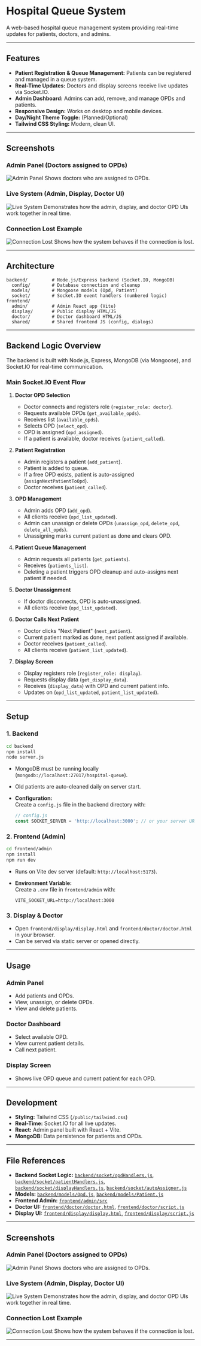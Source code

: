 # Hospital Queue System

A web-based hospital queue management system providing real-time updates for patients, doctors, and admins.

---

## Features

- **Patient Registration & Queue Management:** Patients can be registered and managed in a queue system.
- **Real-Time Updates:** Doctors and display screens receive live updates via Socket.IO.
- **Admin Dashboard:** Admins can add, remove, and manage OPDs and patients.
- **Responsive Design:** Works on desktop and mobile devices.
- **Day/Night Theme Toggle:** (Planned/Optional)
- **Tailwind CSS Styling:** Modern, clean UI.

---

## Screenshots

### Admin Panel (Doctors assigned to OPDs)
![Admin Panel](screenshots/admin.png)
Shows doctors who are assigned to OPDs.

### Live System (Admin, Display, Doctor UI)
![Live System](screenshots/live.png)
Demonstrates how the admin, display, and doctor OPD UIs work together in real time.

### Connection Lost Example
![Connection Lost](screenshots/connection.png)
Shows how the system behaves if the connection is lost.

---

## Architecture

```
backend/         # Node.js/Express backend (Socket.IO, MongoDB)
  config/        # Database connection and cleanup
  models/        # Mongoose models (Opd, Patient)
  socket/        # Socket.IO event handlers (numbered logic)
frontend/
  admin/         # Admin React app (Vite)
  display/       # Public display HTML/JS
  doctor/        # Doctor dashboard HTML/JS
  shared/        # Shared frontend JS (config, dialogs)
```

---

## Backend Logic Overview

The backend is built with Node.js, Express, MongoDB (via Mongoose), and Socket.IO for real-time communication.

### Main Socket.IO Event Flow

1. **Doctor OPD Selection**
   - Doctor connects and registers role (`register_role: doctor`).
   - Requests available OPDs (`get_available_opds`).
   - Receives list (`available_opds`).
   - Selects OPD (`select_opd`).
   - OPD is assigned (`opd_assigned`).
   - If a patient is available, doctor receives (`patient_called`).

2. **Patient Registration**
   - Admin registers a patient (`add_patient`).
   - Patient is added to queue.
   - If a free OPD exists, patient is auto-assigned (`assignNextPatientToOpd`).
   - Doctor receives (`patient_called`).

3. **OPD Management**
   - Admin adds OPD (`add_opd`).
   - All clients receive (`opd_list_updated`).
   - Admin can unassign or delete OPDs (`unassign_opd`, `delete_opd`, `delete_all_opds`).
   - Unassigning marks current patient as done and clears OPD.

4. **Patient Queue Management**
   - Admin requests all patients (`get_patients`).
   - Receives (`patients_list`).
   - Deleting a patient triggers OPD cleanup and auto-assigns next patient if needed.

5. **Doctor Unassignment**
   - If doctor disconnects, OPD is auto-unassigned.
   - All clients receive (`opd_list_updated`).

6. **Doctor Calls Next Patient**
   - Doctor clicks "Next Patient" (`next_patient`).
   - Current patient marked as done, next patient assigned if available.
   - Doctor receives (`patient_called`).
   - All clients receive (`patient_list_updated`).

7. **Display Screen**
   - Display registers role (`register_role: display`).
   - Requests display data (`get_display_data`).
   - Receives (`display_data`) with OPD and current patient info.
   - Updates on (`opd_list_updated`, `patient_list_updated`).

---

## Setup

### 1. Backend

```sh
cd backend
npm install
node server.js
```

- MongoDB must be running locally (`mongodb://localhost:27017/hospital-queue`).
- Old patients are auto-cleaned daily on server start.
- **Configuration:**  
  Create a `config.js` file in the backend directory with:

  ```js
  // config.js
  const SOCKET_SERVER = 'http://localhost:3000'; // or your server URL
  ```

### 2. Frontend (Admin)

```sh
cd frontend/admin
npm install
npm run dev
```

- Runs on Vite dev server (default: `http://localhost:5173`).
- **Environment Variable:**  
  Create a `.env` file in `frontend/admin` with:
  
  ```
  VITE_SOCKET_URL=http://localhost:3000
  ```

### 3. Display & Doctor

- Open `frontend/display/display.html` and `frontend/doctor/doctor.html` in your browser.
- Can be served via static server or opened directly.

---

## Usage

### Admin Panel

- Add patients and OPDs.
- View, unassign, or delete OPDs.
- View and delete patients.

### Doctor Dashboard

- Select available OPD.
- View current patient details.
- Call next patient.

### Display Screen

- Shows live OPD queue and current patient for each OPD.

---

## Development

- **Styling:** Tailwind CSS (`/public/tailwind.css`)
- **Real-Time:** Socket.IO for all live updates.
- **React:** Admin panel built with React + Vite.
- **MongoDB:** Data persistence for patients and OPDs.

---

## File References

- **Backend Socket Logic:** [`backend/socket/opdHandlers.js`](backend/socket/opdHandlers.js), [`backend/socket/patientHandlers.js`](backend/socket/patientHandlers.js), [`backend/socket/displayHandlers.js`](backend/socket/displayHandlers.js), [`backend/socket/autoAssigner.js`](backend/socket/autoAssigner.js)
- **Models:** [`backend/models/Opd.js`](backend/models/Opd.js), [`backend/models/Patient.js`](backend/models/Patient.js)
- **Frontend Admin:** [`frontend/admin/src`](frontend/admin/src)
- **Doctor UI:** [`frontend/doctor/doctor.html`](frontend/doctor/doctor.html), [`frontend/doctor/script.js`](frontend/doctor/script.js)
- **Display UI:** [`frontend/display/display.html`](frontend/display/display.html), [`frontend/display/script.js`](frontend/display/script.js)

---

## Screenshots

### Admin Panel (Doctors assigned to OPDs)
![Admin Panel](screenshots/admin.png)
Shows doctors who are assigned to OPDs.

### Live System (Admin, Display, Doctor UI)
![Live System](screenshots/live.png)
Demonstrates how the admin, display, and doctor OPD UIs work together in real time.

### Connection Lost Example
![Connection Lost](screenshots/connection.png)
Shows how the system behaves if the connection is lost.

---


